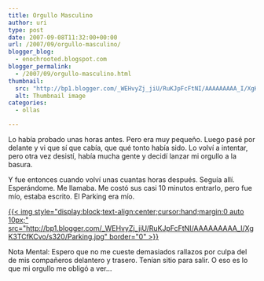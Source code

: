 ```yaml
---
title: Orgullo Masculino
author: uri
type: post
date: 2007-09-08T11:32:00+00:00
url: /2007/09/orgullo-masculino/
blogger_blog:
  - enochrooted.blogspot.com
blogger_permalink:
  - /2007/09/orgullo-masculino.html
thumbnail:
  src: "http://bp1.blogger.com/_WEHvyZj_jiU/RuKJpFcFtNI/AAAAAAAAA_I/XgK3TCfKCvo/s320/Parking.jpg"
  alt: Thumbnail image
categories:
  - ollas

---
```

Lo había probado unas horas antes. Pero era muy pequeño. Luego pasé por delante y vi que sí que cabía, que qué tonto había sido. Lo volví a intentar, pero otra vez desistí, había mucha gente y decidí lanzar mi orgullo a la basura.

Y fue entonces cuando volví unas cuantas horas después. Seguía allí. Esperándome. Me llamaba. Me costó sus casi 10 minutos entrarlo, pero fue mío, estaba escrito. El Parking era mío.

[{{< img style="display:block;text-align:center;cursor:hand;margin:0 auto 10px;" src="http://bp1.blogger.com/_WEHvyZj_jiU/RuKJpFcFtNI/AAAAAAAAA_I/XgK3TCfKCvo/s320/Parking.jpg" border="0" >}}][1]

Nota Mental: Espero que no me cueste demasiados rallazos por culpa del de mis compañeros delantero y trasero. Tenían sitio para salir. O eso es lo que mi orgullo me obligó a ver&#8230;

 [1]: http://bp1.blogger.com/_WEHvyZj_jiU/RuKJpFcFtNI/AAAAAAAAA_I/XgK3TCfKCvo/s1600-h/Parking.jpg